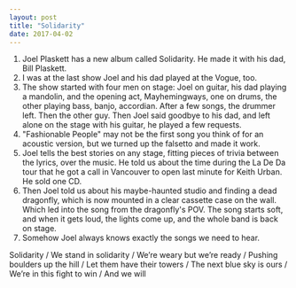 ```yaml
---
layout: post
title: "Solidarity"
date: 2017-04-02
---
```


1. Joel Plaskett has a new album called Solidarity. He made it with his dad, Bill Plaskett.
2. I was at the last show Joel and his dad played at the Vogue, too.
3. The show started with four men on stage: Joel on guitar, his dad playing a mandolin, and the opening act, Mayhemingways, one on drums, the other playing bass, banjo, accordian. After a few songs, the drummer left. Then the other guy. Then Joel said goodbye to his dad, and left alone on the stage with his guitar, he played a few requests.
4. "Fashionable People" may not be the first song you think of for an acoustic version, but we turned up the falsetto and made it work.
5. Joel tells the best stories on any stage, fitting pieces of trivia between the lyrics, over the music. He told us about the time during the La De Da tour that he got a call in Vancouver to open last minute for Keith Urban. He sold one CD.
6. Then Joel told us about his maybe-haunted studio and finding a dead dragonfly, which is now mounted in a clear cassette case on the wall. Which led into the song from the dragonfly's POV. The song starts soft, and when it gets loud, the lights come up, and the whole band is back on stage.
7. Somehow Joel always knows exactly the songs we need to hear.

Solidarity / We stand in solidarity / We’re weary but we’re ready / Pushing boulders up the hill / Let them have their towers / The next blue sky is ours / We’re in this fight to win / And we will
